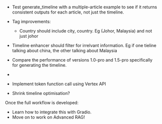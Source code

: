  
- Test generate_timeline with a multiple-article example to see if it returns consistent outputs for each article, not just the timeline.
  

- Tag improvements:
  - Country should include city, country. Eg (Johor, Malaysia) and not just johor

- Timeline enhancer should filter for irrelvant information. Eg if one tieline talking about china, the other talking about Malaysia



- Compare the performance of versions 1.0-pro and 1.5-pro specifically for generating the timeline.
- 
- Implement token function call using Vertex API

- Shrink timeline optimisation?

Once the full workflow is developed:
- Learn how to integrate this with Gradio.
- Move on to work on Advanced RAG!